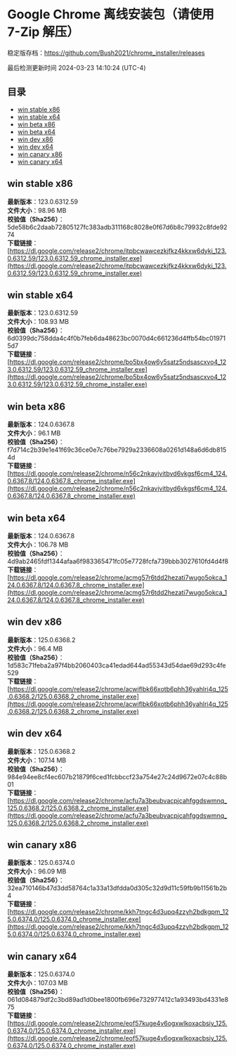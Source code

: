 # Google Chrome 离线安装包（请使用 7-Zip 解压）
稳定版存档：<https://github.com/Bush2021/chrome_installer/releases>

最后检测更新时间
2024-03-23 14:10:24 (UTC-4)


## 目录
* [win stable x86](https://github.com/Bush2021/chrome_installer?tab=readme-ov-file#win-stable-x86)
* [win stable x64](https://github.com/Bush2021/chrome_installer?tab=readme-ov-file#win-stable-x64)
* [win beta x86](https://github.com/Bush2021/chrome_installer?tab=readme-ov-file#win-beta-x86)
* [win beta x64](https://github.com/Bush2021/chrome_installer?tab=readme-ov-file#win-beta-x64)
* [win dev x86](https://github.com/Bush2021/chrome_installer?tab=readme-ov-file#win-dev-x86)
* [win dev x64](https://github.com/Bush2021/chrome_installer?tab=readme-ov-file#win-dev-x64)
* [win canary x86](https://github.com/Bush2021/chrome_installer?tab=readme-ov-file#win-canary-x86)
* [win canary x64](https://github.com/Bush2021/chrome_installer?tab=readme-ov-file#win-canary-x64)

## win stable x86
**最新版本**：123.0.6312.59  
**文件大小**：98.96 MB  
**校验值（Sha256）**：5de58b6c2daab72805127fc383adb311168c8028e0f67d6b8c79932c8fde9274  
**下载链接**：[https://dl.google.com/release2/chrome/itpbcwawcezkjfkz4kkxw6dyki_123.0.6312.59/123.0.6312.59_chrome_installer.exe](https://dl.google.com/release2/chrome/itpbcwawcezkjfkz4kkxw6dyki_123.0.6312.59/123.0.6312.59_chrome_installer.exe)  

## win stable x64
**最新版本**：123.0.6312.59  
**文件大小**：108.93 MB  
**校验值（Sha256）**：6d0399dc758dda4c4f0b7feb6da48623bc0070d4c661236d4ffb54bc019715d7  
**下载链接**：[https://dl.google.com/release2/chrome/bo5bx4ow6y5satz5ndsascxvo4_123.0.6312.59/123.0.6312.59_chrome_installer.exe](https://dl.google.com/release2/chrome/bo5bx4ow6y5satz5ndsascxvo4_123.0.6312.59/123.0.6312.59_chrome_installer.exe)  

## win beta x86
**最新版本**：124.0.6367.8  
**文件大小**：96.1 MB  
**校验值（Sha256）**：f7d714c2b39e1e41f69c36ce0e7c76be7929a2336608a0261d148a6d6db8154d  
**下载链接**：[https://dl.google.com/release2/chrome/n56c2nkavjvitbyd6vkgsf6cm4_124.0.6367.8/124.0.6367.8_chrome_installer.exe](https://dl.google.com/release2/chrome/n56c2nkavjvitbyd6vkgsf6cm4_124.0.6367.8/124.0.6367.8_chrome_installer.exe)  

## win beta x64
**最新版本**：124.0.6367.8  
**文件大小**：106.78 MB  
**校验值（Sha256）**：4d9ab2465fdf1344afaa6f983365471fc05e7728fcfa739bbb3027610fd4d4f8  
**下载链接**：[https://dl.google.com/release2/chrome/acmg57r6tdd2hezati7wugo5okca_124.0.6367.8/124.0.6367.8_chrome_installer.exe](https://dl.google.com/release2/chrome/acmg57r6tdd2hezati7wugo5okca_124.0.6367.8/124.0.6367.8_chrome_installer.exe)  

## win dev x86
**最新版本**：125.0.6368.2  
**文件大小**：96.4 MB  
**校验值（Sha256）**：1d583c71feba2a97f4bb2060403ca41edad644ad55343d54dae69d293c4fe529  
**下载链接**：[https://dl.google.com/release2/chrome/acwiflbk66xotb6phh36yahlri4q_125.0.6368.2/125.0.6368.2_chrome_installer.exe](https://dl.google.com/release2/chrome/acwiflbk66xotb6phh36yahlri4q_125.0.6368.2/125.0.6368.2_chrome_installer.exe)  

## win dev x64
**最新版本**：125.0.6368.2  
**文件大小**：107.14 MB  
**校验值（Sha256）**：984e94ee8cf4ec607b21879f6ced1fcbbccf23a754e27c24d9672e07c4c88b01  
**下载链接**：[https://dl.google.com/release2/chrome/acfu7a3beubvacpjcahfggdswmnq_125.0.6368.2/125.0.6368.2_chrome_installer.exe](https://dl.google.com/release2/chrome/acfu7a3beubvacpjcahfggdswmnq_125.0.6368.2/125.0.6368.2_chrome_installer.exe)  

## win canary x86
**最新版本**：125.0.6374.0  
**文件大小**：96.09 MB  
**校验值（Sha256）**：32ea710146b47d3dd58764c1a33a13dfdda0d305c32d9d11c59fb9b11561b2b4  
**下载链接**：[https://dl.google.com/release2/chrome/kkh7tngc4d3upq4zzyh2bdkgpm_125.0.6374.0/125.0.6374.0_chrome_installer.exe](https://dl.google.com/release2/chrome/kkh7tngc4d3upq4zzyh2bdkgpm_125.0.6374.0/125.0.6374.0_chrome_installer.exe)  

## win canary x64
**最新版本**：125.0.6374.0  
**文件大小**：107.03 MB  
**校验值（Sha256）**：061d084879df2c3bd89ad1d0bee1800fb696e732977412c1a93493bd4331e875  
**下载链接**：[https://dl.google.com/release2/chrome/eof57kuge4v6ogxwlkoxacbsiy_125.0.6374.0/125.0.6374.0_chrome_installer.exe](https://dl.google.com/release2/chrome/eof57kuge4v6ogxwlkoxacbsiy_125.0.6374.0/125.0.6374.0_chrome_installer.exe)  


